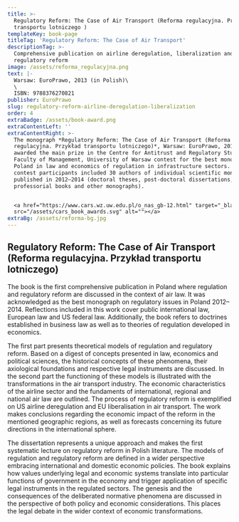 ```yaml
---
title: >-
  Regulatory Reform: The Case of Air Transport (Reforma regulacyjna. Przykład
  transportu lotniczego )
templateKey: book-page
titleTag: 'Regulatory Reform: The Case of Air Transport'
descriptionTag: >-
  Comprehensive publication on airline deregulation, liberalization and
  regulatory reform
image: /assets/reforma_regulacyjna.png
text: |-
  Warsaw: EuroPrawo, 2013 (in Polish)\
  \
  ISBN: 9788376270821
publisher: EuroPrawo
slug: regulatory-reform-airline-deregulation-liberalization
order: 4
extraBadge: /assets/book-award.png
extraContentLeft: ''
extraContentRight: >-
  The monograph *Regulatory Reform: The Case of Air Transport (Reforma
  regulacyjna. Przykład transportu lotniczego)*, Warsaw: EuroPrawo, 2013 was
  awarded the main prize in the Centre for Antitrust and Regulatory Studies,
  Faculty of Management, University of Warsaw contest for the best monograph in
  Poland in law and economics of regulation in infrastructure sectors. The
  contest participants included 30 authors of individual scientific monographs
  published in 2012–2014 (doctoral theses, post-doctoral dissertations,
  professorial books and other monographs).


  <a href="https://www.cars.wz.uw.edu.pl/o_nas_gb-12.html" target="_blank"><img
  src="/assets/cars_book_awards.svg" alt=""></a>
extraBg: /assets/reforma-bg.jpg
---
```


## Regulatory Reform: The Case of Air Transport (Reforma regulacyjna. Przykład transportu lotniczego)

The book is the first comprehensive publication in Poland where regulation and regulatory reform are discussed in the context of air law. It was acknowledged as the best monograph on regulatory issues in Poland 2012–2014. Reflections included in this work cover public international law, European law and US federal law. Additionally, the book refers to doctrines established in business law as well as to theories of regulation developed in economics. 

The first part presents theoretical models of regulation and regulatory reform. Based on a digest of concepts presented in law, economics and political sciences, the historical concepts of these phenomena, their axiological foundations and respective legal instruments are discussed. In the second part the functioning of these models is illustrated with the transformations in the air transport industry. The economic characteristics of the airline sector and the fundaments of international, regional and national air law are outlined. The process of regulatory reform is exemplified on US airline deregulation and EU liberalisation in air transport. The work makes conclusions regarding the economic impact of the reform in the mentioned geographic regions, as well as forecasts concerning its future directions in the international sphere.

The dissertation represents a unique approach and makes the first systematic lecture on regulatory reform in Polish literature. The models of regulation and regulatory reform are defined in a wider perspective embracing international and domestic economic policies. The book explains how values underlying legal and economic systems translate into particular functions of government in the economy and trigger application of specific legal instruments in the regulated sectors. The genesis and the consequences of the deliberated normative phenomena are discussed in the perspective of both policy and economic considerations. This places the legal debate in the wider context of economic transformations.
